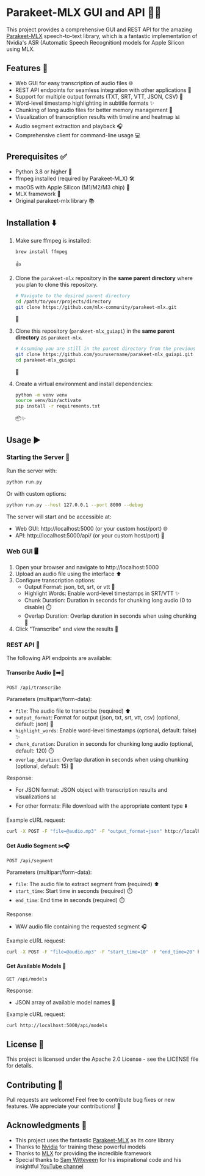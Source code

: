 # Parakeet-MLX GUI and API 🦜✨

This project provides a comprehensive GUI and REST API for the amazing [Parakeet-MLX](https://github.com/mlx-community/parakeet-mlx) speech-to-text library, which is a fantastic implementation of Nvidia's ASR (Automatic Speech Recognition) models for Apple Silicon using MLX.

## Features 🚀

- Web GUI for easy transcription of audio files 🌐
- REST API endpoints for seamless integration with other applications 🔌
- Support for multiple output formats (TXT, SRT, VTT, JSON, CSV) 📄
- Word-level timestamp highlighting in subtitle formats ✨
- Chunking of long audio files for better memory management 🧠
- Visualization of transcription results with timeline and heatmap 📊
- Audio segment extraction and playback 🎧
- Comprehensive client for command-line usage 💻

## Prerequisites ✅

- Python 3.8 or higher 🐍
- ffmpeg installed (required by Parakeet-MLX) 🛠️
- macOS with Apple Silicon (M1/M2/M3 chip) 🍎
- MLX framework 💪
- Original parakeet-mlx library 📚

## Installation ⬇️

1. Make sure ffmpeg is installed:
   ```bash
   brew install ffmpeg
   ```
   👍

2. Clone the `parakeet-mlx` repository in the **same parent directory** where you plan to clone this repository.
   ```bash
   # Navigate to the desired parent directory
   cd /path/to/your/projects/directory
   git clone https://github.com/mlx-community/parakeet-mlx.git
   ```
   📂

3. Clone this repository (`parakeet-mlx_guiapi`) in the **same parent directory** as `parakeet-mlx`.
   ```bash
   # Assuming you are still in the parent directory from the previous step
   git clone https://github.com/yourusername/parakeet-mlx_guiapi.git
   cd parakeet-mlx_guiapi
   ```
   📁

4. Create a virtual environment and install dependencies:
   ```bash
   python -m venv venv
   source venv/bin/activate
   pip install -r requirements.txt
   ```
   📦✨

## Usage ▶️

### Starting the Server 🚀

Run the server with:

```bash
python run.py
```

Or with custom options:

```bash
python run.py --host 127.0.0.1 --port 8000 --debug
```

The server will start and be accessible at:
- Web GUI: http://localhost:5000 (or your custom host/port) 🌐
- API: http://localhost:5000/api/ (or your custom host/port) 🔌

### Web GUI 🖥️

1. Open your browser and navigate to http://localhost:5000
2. Upload an audio file using the interface ⬆️
3. Configure transcription options:
   - Output Format: json, txt, srt, or vtt 📄
   - Highlight Words: Enable word-level timestamps in SRT/VTT ✨
   - Chunk Duration: Duration in seconds for chunking long audio (0 to disable) ⏱️
   - Overlap Duration: Overlap duration in seconds when using chunking 🔄
4. Click "Transcribe" and view the results 🎉

### REST API 🤖

The following API endpoints are available:

#### Transcribe Audio 🎤➡️📄

```
POST /api/transcribe
```

Parameters (multipart/form-data):
- `file`: The audio file to transcribe (required) ⬆️
- `output_format`: Format for output (json, txt, srt, vtt, csv) (optional, default: json) 📄
- `highlight_words`: Enable word-level timestamps (optional, default: false) ✨
- `chunk_duration`: Duration in seconds for chunking long audio (optional, default: 120) ⏱️
- `overlap_duration`: Overlap duration in seconds when using chunking (optional, default: 15) 🔄

Response:
- For JSON format: JSON object with transcription results and visualizations 📊
- For other formats: File download with the appropriate content type ⬇️

Example cURL request:
```bash
curl -X POST -F "file=@audio.mp3" -F "output_format=json" http://localhost:5000/api/transcribe
```

#### Get Audio Segment ✂️🎧

```
POST /api/segment
```

Parameters (multipart/form-data):
- `file`: The audio file to extract segment from (required) ⬆️
- `start_time`: Start time in seconds (required) ⏱️
- `end_time`: End time in seconds (required) ⏱️

Response:
- WAV audio file containing the requested segment 🎧

Example cURL request:
```bash
curl -X POST -F "file=@audio.mp3" -F "start_time=10" -F "end_time=20" http://localhost:5000/api/segment -o segment.wav
```

#### Get Available Models 🧠

```
GET /api/models
```

Response:
- JSON array of available model names 📜

Example cURL request:
```bash
curl http://localhost:5000/api/models
```

## License 📜

This project is licensed under the Apache 2.0 License - see the LICENSE file for details.

## Contributing 👋

Pull requests are welcome! Feel free to contribute bug fixes or new features. We appreciate your contributions! 🙏

## Acknowledgments 🙌

- This project uses the fantastic [Parakeet-MLX](https://github.com/mlx-community/parakeet-mlx) as its core library
- Thanks to [Nvidia](https://www.nvidia.com/) for training these powerful models
- Thanks to [MLX](https://github.com/ml-explore/mlx) for providing the incredible framework
- Special thanks to [Sam Witteveen](https://github.com/samwit) for his inspirational code and his insightful [YouTube channel](https://www.youtube.com/@samwitteveenai)

